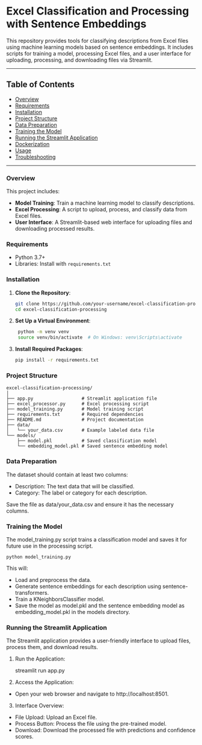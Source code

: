 # Excel Classification and Processing with Sentence Embeddings

This repository provides tools for classifying descriptions from Excel files using machine learning models based on sentence embeddings. It includes scripts for training a model, processing Excel files, and a user interface for uploading, processing, and downloading files via Streamlit.

---

## Table of Contents
- [Overview](#overview)
- [Requirements](#requirements)
- [Installation](#installation)
- [Project Structure](#project-structure)
- [Data Preparation](#data-preparation)
- [Training the Model](#training-the-model)
- [Running the Streamlit Application](#running-the-streamlit-application)
- [Dockerization](#dockerization)
- [Usage](#usage)
- [Troubleshooting](#troubleshooting)

---

### Overview

This project includes:
- **Model Training**: Train a machine learning model to classify descriptions.
- **Excel Processing**: A script to upload, process, and classify data from Excel files.
- **User Interface**: A Streamlit-based web interface for uploading files and downloading processed results.

### Requirements

- Python 3.7+
- Libraries: Install with `requirements.txt`
  
### Installation

1. **Clone the Repository**:
   ```bash
   git clone https://github.com/your-username/excel-classification-processing.git
   cd excel-classification-processing

2. **Set Up a Virtual Environment**:
   ```bash
    python -m venv venv
    source venv/bin/activate  # On Windows: venv\Scripts\activate

3. **Install Required Packages**:
    ```bash
    pip install -r requirements.txt

### Project Structure
    excel-classification-processing/
    │
    ├── app.py                  # Streamlit application file
    ├── excel_processor.py      # Excel processing script
    ├── model_training.py       # Model training script
    ├── requirements.txt        # Required dependencies
    ├── README.md               # Project documentation
    ├── data/
    │   └── your_data.csv       # Example labeled data file
    └── models/
        ├── model.pkl           # Saved classification model
        └── embedding_model.pkl # Saved sentence embedding model

### Data Preparation
The dataset should contain at least two columns:

- Description: The text data that will be classified.
- Category: The label or category for each description.

Save the file as data/your_data.csv and ensure it has the necessary columns.

### Training the Model
The model_training.py script trains a classification model and saves it for future use in the processing script.

    python model_training.py

This will:

- Load and preprocess the data.
- Generate sentence embeddings for each description using sentence-transformers.
- Train a KNeighborsClassifier model.
- Save the model as model.pkl and the sentence embedding model as embedding_model.pkl in the models directory.

### Running the Streamlit Application
The Streamlit application provides a user-friendly interface to upload files, process them, and download results.

1. Run the Application:


    streamlit run app.py
2. Access the Application:

- Open your web browser and navigate to http://localhost:8501.
3. Interface Overview:

- File Upload: Upload an Excel file.
- Process Button: Process the file using the pre-trained model.
- Download: Download the processed file with predictions and confidence scores.

